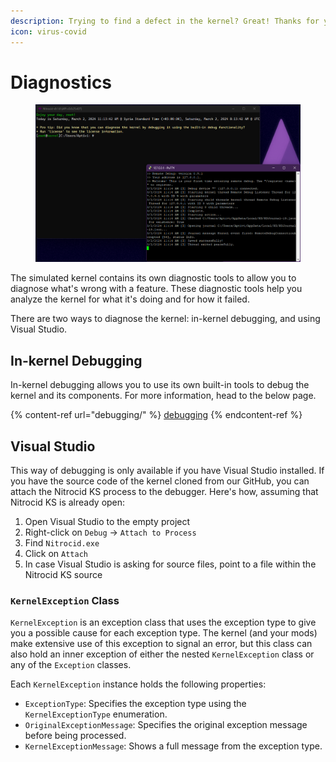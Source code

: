 ```yaml
---
description: Trying to find a defect in the kernel? Great! Thanks for your contribution!
icon: virus-covid
---
```


# Diagnostics

<figure><img src="../../.gitbook/assets/096-debug.png" alt=""><figcaption></figcaption></figure>

The simulated kernel contains its own diagnostic tools to allow you to diagnose what's wrong with a feature. These diagnostic tools help you analyze the kernel for what it's doing and for how it failed.

There are two ways to diagnose the kernel: in-kernel debugging, and using Visual Studio.

## In-kernel Debugging

In-kernel debugging allows you to use its own built-in tools to debug the kernel and its components. For more information, head to the below page.

{% content-ref url="debugging/" %}
[debugging](debugging/)
{% endcontent-ref %}

## Visual Studio

This way of debugging is only available if you have Visual Studio installed. If you have the source code of the kernel cloned from our GitHub, you can attach the Nitrocid KS process to the debugger. Here's how, assuming that Nitrocid KS is already open:

1. Open Visual Studio to the empty project
2. Right-click on `Debug` -> `Attach to Process`
3. Find `Nitrocid.exe`
4. Click on `Attach`
5. In case Visual Studio is asking for source files, point to a file within the Nitrocid KS source

### `KernelException` Class

`KernelException` is an exception class that uses the exception type to give you a possible cause for each exception type. The kernel (and your mods) make extensive use of this exception to signal an error, but this class can also hold an inner exception of either the nested `KernelException` class or any of the `Exception` classes.

Each `KernelException` instance holds the following properties:

* `ExceptionType`: Specifies the exception type using the `KernelExceptionType` enumeration.
* `OriginalExceptionMessage`: Specifies the original exception message before being processed.
* `KernelExceptionMessage`: Shows a full message from the exception type.
